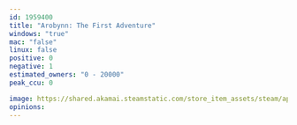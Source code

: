 ```yaml
---
id: 1959400
title: "Arobynn: The First Adventure"
windows: "true"
mac: "false"
linux: false
positive: 0
negative: 1
estimated_owners: "0 - 20000"
peak_ccu: 0

image: https://shared.akamai.steamstatic.com/store_item_assets/steam/apps/1959400/header.jpg?t=1661042856
opinions:
---
```

